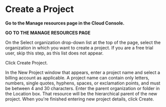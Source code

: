 # Create a Project

**Go to the Manage resources page in the Cloud Console.**

**GO TO THE MANAGE RESOURCES PAGE**

On the Select organization drop-down list at the top of the page, select the organization in which you want to create a project. 
If you are a free trial user, skip this step, as this list does not appear.

Click Create Project.

In the New Project window that appears, enter a project name and select a billing account as applicable. 
A project name can contain only letters, numbers, single quotes, hyphens, spaces, or exclamation points, and must be between 4 and 30 characters.
Enter the parent organization or folder in the Location box. That resource will be the hierarchical parent of the new project.
When you're finished entering new project details, click Create.
